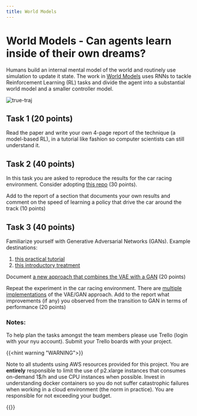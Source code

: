 ```yaml
---
title: World Models
---
```


# World Models - Can agents learn inside of their own dreams?

Humans build an internal mental model of the world and routinely use simulation to update it state. The work in [World Models](https://worldmodels.github.io/) uses RNNs to tackle Reinforcement Learning (RL) tasks and divide the agent into a substantial world model and a smaller controller model. 

![true-traj](images/true_traj.gif)

## Task 1 (20 points)

Read the paper and write your own 4-page report of the technique (a model-based RL), in a tutorial like fashion so computer scientists can still understand it.  

## Task 2 (40 points)

In this task you are asked to reproduce the results for the car racing environment. Consider adopting [this repo](https://github.com/zacwellmer/WorldModels) (30 points). 

Add to the report of a section that documents your own results and comment on the speed of learning a policy that drive the car around the track (10 points)
 
## Task 3 (40 points)

Familiarize yourself with Generative Adversarial Networks (GANs). Example destinations: 

1. [this practical tutorial](https://www.tensorflow.org/tutorials/generative/dcgan) 
2. [this introductory treatment](https://machinelearningmastery.com/what-are-generative-adversarial-networks-gans/)

Document [a new approach that combines the VAE with a GAN](https://arxiv.org/abs/1512.09300) (20 points) 

Repeat the experiment in the car racing environment. There are [multiple implementations](https://researchcode.com/code/1905459208/autoencoding-beyond-pixels-using-a-learned-similarity-metric/) of the VAE/GAN approach. Add to the report what improvements (if any) you observed from the transition to GAN in terms of performance (20 points) 


### Notes: 

To help plan the tasks amongst the team members please use Trello (login with your nyu account). Submit your Trello boards with your project.

{{<hint warning "WARNING">}}

Note to all students using AWS resources provided for this project. You are **entirely** responsible to limit the use of p2.xlarge instances that consumes on-demand 1$/h and use CPU instances when possible. Invest in understanding docker containers so you do not suffer catastrophic failures when working in a cloud environment (the norm in practice).  You are responsible for not exceeding your budget.

{{</hint>}}